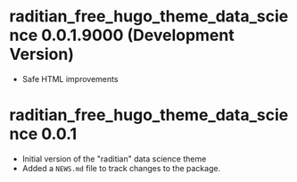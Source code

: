 # raditian_free_hugo_theme_data_science 0.0.1.9000 (Development Version)

* Safe HTML improvements

# raditian_free_hugo_theme_data_science 0.0.1

* Initial version of the "raditian" data science theme
* Added a `NEWS.md` file to track changes to the package.
